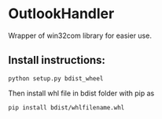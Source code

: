 # OutlookHandler

Wrapper of win32com library for easier use.

## Install instructions:
`python setup.py bdist_wheel`

Then install whl file in bdist folder with pip as

`pip install bdist/whlfilename.whl`